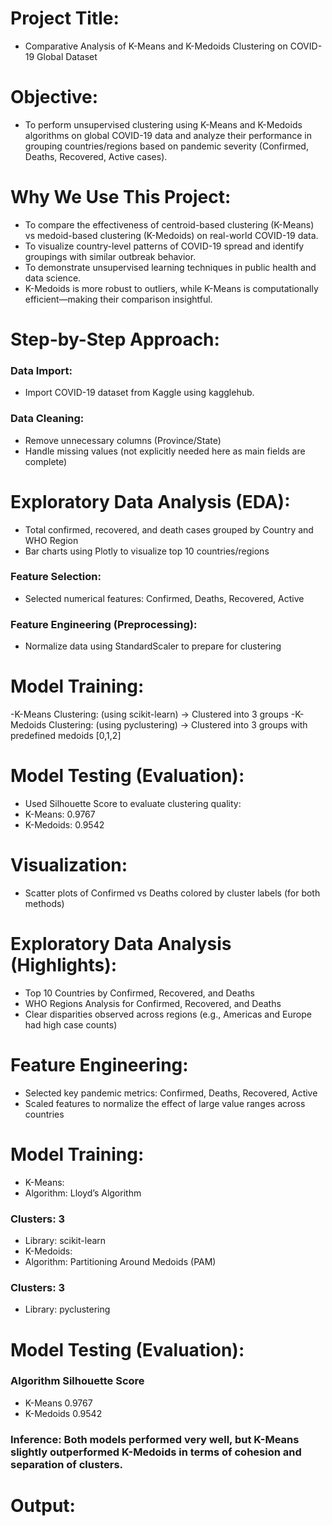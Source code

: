 # Project Title:
- Comparative Analysis of K-Means and K-Medoids Clustering on COVID-19 Global Dataset
# Objective:
- To perform unsupervised clustering using K-Means and K-Medoids algorithms on global COVID-19 data and analyze their performance in grouping countries/regions based on pandemic severity (Confirmed, Deaths, Recovered, Active cases).
# Why We Use This Project:
- To compare the effectiveness of centroid-based clustering (K-Means) vs medoid-based clustering (K-Medoids) on real-world COVID-19 data.
- To visualize country-level patterns of COVID-19 spread and identify groupings with similar outbreak behavior.
- To demonstrate unsupervised learning techniques in public health and data science.
- K-Medoids is more robust to outliers, while K-Means is computationally efficient—making their comparison insightful.
# Step-by-Step Approach:
### Data Import:
- Import COVID-19 dataset from Kaggle using kagglehub.
### Data Cleaning:
- Remove unnecessary columns (Province/State)
- Handle missing values (not explicitly needed here as main fields are complete)
# Exploratory Data Analysis (EDA):
- Total confirmed, recovered, and death cases grouped by Country and WHO Region
- Bar charts using Plotly to visualize top 10 countries/regions
### Feature Selection:
- Selected numerical features: Confirmed, Deaths, Recovered, Active
### Feature Engineering (Preprocessing):
- Normalize data using StandardScaler to prepare for clustering
# Model Training:
-K-Means Clustering: (using scikit-learn)
→ Clustered into 3 groups
-K-Medoids Clustering: (using pyclustering)
→ Clustered into 3 groups with predefined medoids [0,1,2]
# Model Testing (Evaluation):
- Used Silhouette Score to evaluate clustering quality:
- K-Means: 0.9767
- K-Medoids: 0.9542
# Visualization:
- Scatter plots of Confirmed vs Deaths colored by cluster labels (for both methods)
# Exploratory Data Analysis (Highlights):
- Top 10 Countries by Confirmed, Recovered, and Deaths
- WHO Regions Analysis for Confirmed, Recovered, and Deaths
- Clear disparities observed across regions (e.g., Americas and Europe had high case counts)
# Feature Engineering:
- Selected key pandemic metrics: Confirmed, Deaths, Recovered, Active
- Scaled features to normalize the effect of large value ranges across countries
# Model Training:
- K-Means:
- Algorithm: Lloyd’s Algorithm
### Clusters: 3
- Library: scikit-learn
- K-Medoids:
- Algorithm: Partitioning Around Medoids (PAM)
### Clusters: 3
- Library: pyclustering
# Model Testing (Evaluation):
### Algorithm	Silhouette Score
- K-Means	0.9767
- K-Medoids	0.9542
### Inference: Both models performed very well, but K-Means slightly outperformed K-Medoids in terms of cohesion and separation of clusters.
# Output:



